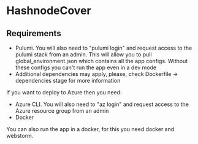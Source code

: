 # HashnodeCover

## Requirements

- Pulumi. You will also need to "pulumi login" and request access to the pulumi stack from an admin. This will allow you
  to pull global_environment.json which contains all the app configs. Without these configs you can't run the app even in a dev mode
- Additional dependencies may apply, please, check Dockerfile -> dependencies stage for more information

If you want to deploy to Azure then you need:

- Azure CLI. You will also need to "az login" and request access to the Azure resource group from an admin
- Docker

You can also run the app in a docker, for this you need docker and webstorm.
